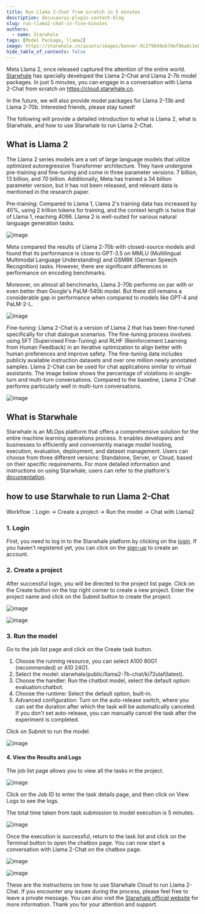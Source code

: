 ```yaml
---
title: Run Llama 2-Chat from scratch in 5 minutes
description: docusaurus-plugin-content-blog
slug: run-llama2-chat-in-five-minutes
authors:
  - name: Starwhale
tags: [Model Package, llama2]
image: https://starwhale.cn/assets/images/banner-9c279049eb74ef96a8c1eb6ac3636360.jpg
hide_table_of_contents: false
---
```


Meta Llama 2, once released captured the attention of the entire world. [Starwhale](https://starwhale.cn/) has specially developed the Llama 2-Chat and Llama 2-7b model packages. In just 5 minutes, you can engage in a conversation with Llama 2-Chat from scratch on https://cloud.starwhale.cn.

In the future, we will also provide model packages for Llama 2-13b and Llama 2-70b. Interested friends, please stay tuned!

The following will provide a detailed introduction to what is Llama 2, what is Starwhale, and how to use Starwhale to run Llama 2-Chat.


## What is Llama 2

The Llama 2 series models are a set of large language models that utilize optimized autoregressive Transformer architecture. They have undergone pre-training and fine-tuning and come in three parameter versions: 7 billion, 13 billion, and 70 billion. Additionally, Meta has trained a 34 billion parameter version, but it has not been released, and relevant data is mentioned in the research paper.

Pre-training: Compared to Llama 1, Llama 2's training data has increased by 40%, using 2 trillion tokens for training, and the context length is twice that of Llama 1, reaching 4096. Llama 2 is well-suited for various natural language generation tasks.

![image](https://github.com/star-whale/docs/assets/101299635/638a0d16-0126-458b-b425-84d9d7d18523)

Meta compared the results of Llama 2-70b with closed-source models and found that its performance is close to GPT-3.5 on MMLU (Multilingual Multimodal Language Understanding) and GSM8K (German Speech Recognition) tasks. However, there are significant differences in performance on encoding benchmarks.

Moreover, on almost all benchmarks, Llama 2-70b performs on par with or even better than Google's PaLM-540b model. But there still remains a considerable gap in performance when compared to models like GPT-4 and PaLM-2-L.

![image](https://github.com/star-whale/docs/assets/101299635/8dd71a5a-471d-412a-8631-c4ada99d8ed2)

Fine-tuning: Llama 2-Chat is a version of Llama 2 that has been fine-tuned specifically for chat dialogue scenarios. The fine-tuning process involves using SFT (Supervised Fine-Tuning) and RLHF (Reinforcement Learning from Human Feedback) in an iterative optimization to align better with human preferences and improve safety. The fine-tuning data includes publicly available instruction datasets and over one million newly annotated samples. Llama 2-Chat can be used for chat applications similar to virtual assistants. The image below shows the percentage of violations in single-turn and multi-turn conversations. Compared to the baseline, Llama 2-Chat performs particularly well in multi-turn conversations. 

![image](https://github.com/star-whale/docs/assets/101299635/776e31b8-ea32-4a4c-9568-18117f933812)

## What is Starwhale

Starwhale is an MLOps platform that offers a comprehensive solution for the entire machine learning operations process. It enables developers and businesses to efficiently and conveniently manage model hosting, execution, evaluation, deployment, and dataset management. Users can choose from three different versions: Standalone, Server, or Cloud, based on their specific requirements. For more detailed information and instructions on using Starwhale, users can refer to the platform's [documentation](https://starwhale.cn/docs/).

## how to use Starwhale to run Llama 2-Chat

Workflow：Login → Create a project → Run the model → Chat with Llama2

### **1. Login**

First, you need to log in to the Starwhale platform by clicking on the [login](https://cloud.starwhale.cn/login?lang=zh). If you haven't registered yet, you can click on the [sign-up](https://cloud.starwhale.cn/signup) to create an account.


### **2. Create a project**

After successful login, you will be directed to the project list page. Click on the Create button on the top right corner to create a new project. Enter the project name and click on the Submit button to create the project.

![image](https://github.com/star-whale/docs/assets/101299635/5228104d-eb26-4504-aa40-838c5bf177c2)

![image](https://github.com/star-whale/docs/assets/101299635/2494cac8-44f2-4d94-866d-a4d3cc01c453)

### **3. Run the model**

Go to the job list page and click on the Create task button.
 
 1) Choose the running resource, you can select A100 80G1 (recommended) or A10 24G1.
 2) Select the model: starwhale/public/llama2-7b-chat/ki72ulaf(latest).
 3) Choose the handler: Run the chatbot model, select the default option: evaluation:chatbot.
 4) Choose the runtime: Select the default option, built-in.
 5) Advanced configuration: Turn on the auto-release switch, where you can set the duration after which the task will be automatically canceled. If you don't set auto-release, you can manually cancel the task after the experiment is completed.

Click on Submit to run the model.

![image](https://github.com/star-whale/docs/assets/101299635/cc21187a-a40b-44a3-bce7-c785d5fc8d7b)

#### **4. View the Results and Logs**

The job list page allows you to view all the tasks in the project.

![image](https://github.com/star-whale/docs/assets/101299635/5790352b-2d5f-44a5-8ac5-0fe02996b721)

Click on the Job ID to enter the task details page, and then click on View Logs to see the logs.

The total time taken from task submission to model execution is 5 minutes.

![image](https://github.com/star-whale/docs/assets/101299635/c412a427-f5b1-4b34-ab3f-95237f79ced4)

Once the execution is successful, return to the task list and click on the Terminal button to open the chatbox page. You can now start a conversation with Llama 2-Chat on the chatbox page.

![image](https://github.com/star-whale/docs/assets/101299635/e6e93ab4-d7ca-4bbb-a89a-14850e36ffcb)

![image](https://github.com/star-whale/docs/assets/101299635/e75f2221-f7ca-4492-981b-7672a2ed65eb)

These are the instructions on how to use Starwhale Cloud to run Llama 2-Chat. If you encounter any issues during the process, please feel free to leave a private message. You can also visit the [Starwhale official website](https://starwhale.cn) for more information. Thank you for your attention and support.
